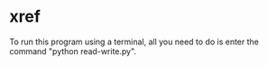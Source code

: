 # xref

To run this program using a terminal, all you need to do is enter the command "python read-write.py".
